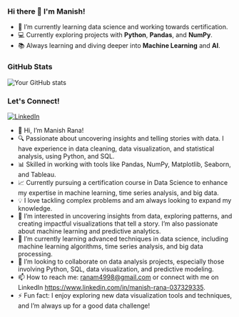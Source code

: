 ### Hi there 👋 I'm Manish!

- 🌱 I’m currently learning data science and working towards certification.
- 💻 Currently exploring projects with **Python**, **Pandas**, and **NumPy**.
- 📚 Always learning and diving deeper into **Machine Learning** and **AI**.

### GitHub Stats
![Your GitHub stats](https://github-readme-stats.vercel.app/api?username=YOUR_USERNAME&show_icons=true&theme=radical)

### Let's Connect!
[![LinkedIn](https://img.shields.io/badge/LinkedIn-Connect-blue)](https://linkedin.com/in/YOUR_USERNAME) 






- 👋 Hi, I’m Manish Rana!
- 🔍 Passionate about uncovering insights and telling stories with data. I have experience in data cleaning, data visualization, and statistical analysis, using Python, and SQL.
- 📊 Skilled in working with tools like Pandas, NumPy, Matplotlib, Seaborn, and Tableau.
- 📈 Currently pursuing a certification course in Data Science to enhance my expertise in machine learning, time series analysis, and big data.
- 💡 I love tackling complex problems and am always looking to expand my knowledge.
- 👀 I’m interested in uncovering insights from data, exploring patterns, and creating impactful visualizations that tell a story. I’m also passionate about machine learning and predictive analytics.
- 🌱 I’m currently learning advanced techniques in data science, including machine learning algorithms, time series analysis, and big data processing.
- 💞️ I’m looking to collaborate on data analysis projects, especially those involving Python, SQL, data visualization, and predictive modeling.
- 📫 How to reach me: ranam4998@gmail.com or connect with me on LinkedIn https://www.linkedin.com/in/manish-rana-037329335.
- ⚡ Fun fact: I enjoy exploring new data visualization tools and techniques, and I’m always up for a good data challenge!

<!---
ranam4998/ranam4998 is a ✨ special ✨ repository because its `README.md` (this file) appears on your GitHub profile.
You can click the Preview link to take a look at your changes.
--->
